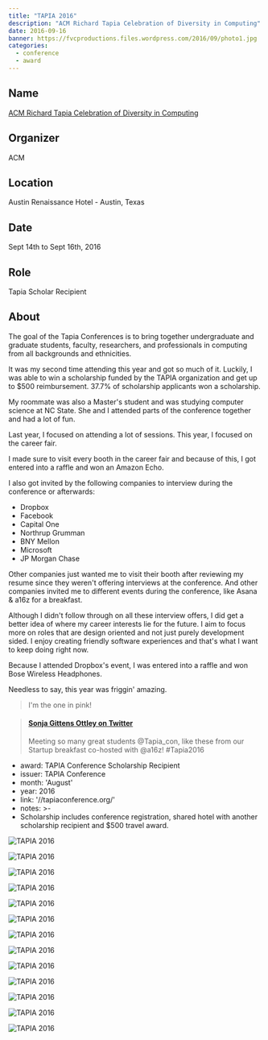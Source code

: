 ```yaml
---
title: "TAPIA 2016"
description: "ACM Richard Tapia Celebration of Diversity in Computing"
date: 2016-09-16
banner: https://fvcproductions.files.wordpress.com/2016/09/photo1.jpg
categories:
  - conference
  - award
---
```


## Name

<a title="ACM Richard Tapia Celebration of Diversity in Computing" href="//tapiaconference.org" target="_blank" rel="noopener">ACM Richard Tapia Celebration of Diversity in Computing</a>

## Organizer

ACM

## Location

Austin Renaissance Hotel - Austin, Texas

## Date

Sept 14th to Sept 16th, 2016

## Role

Tapia Scholar Recipient

## About

The goal of the Tapia Conferences is to bring together undergraduate and graduate students, faculty, researchers, and professionals in computing from all backgrounds and ethnicities.

It was my second time attending this year and got so much of it. Luckily, I was able to win a scholarship funded by the TAPIA organization and get up to $500 reimbursement. 37.7% of scholarship applicants won a scholarship.

My roommate was also a Master's student and was studying computer science at NC State. She and I attended parts of the conference together and had a lot of fun.

Last year, I focused on attending a lot of sessions. This year, I focused on the career fair.

I made sure to visit every booth in the career fair and because of this, I got entered into a raffle and won an Amazon Echo.

I also got invited by the following companies to interview during the conference or afterwards:

* Dropbox
* Facebook
* Capital One
* Northrup Grumman
* BNY Mellon
* Microsoft
* JP Morgan Chase

Other companies just wanted me to visit their booth after reviewing my resume since they weren't offering interviews at the conference. And other companies invited me to different events during the conference, like Asana & a16z for a breakfast.

Although I didn't follow through on all these interview offers, I did get a better idea of where my career interests lie for the future. I aim to focus more on roles that are design oriented and not just purely development sided. I enjoy creating friendly software experiences and that's what I want to keep doing right now.

Because I attended Dropbox's event, I was entered into a raffle and won Bose Wireless Headphones.

Needless to say, this year was friggin' amazing.

> I'm the one in pink!

<blockquote class="embedly-card"><h4><a href="//twitter.com/SonjaOttley/status/776506790724841472">Sonja Gittens Ottley on Twitter</a></h4><p>Meeting so many great students @Tapia_con, like these from our Startup breakfast co-hosted with @a16z! #Tapia2016</p></blockquote>
<script async src="//cdn.embedly.com/widgets/platform.js" charset="UTF-8"></script>

* award: TAPIA Conference Scholarship Recipient
* issuer: TAPIA Conference
* month: 'August'
* year: 2016
* link: '//tapiaconference.org/'
* notes: >-
* Scholarship includes conference registration, shared hotel with another
  scholarship recipient and $500 travel award.

![TAPIA 2016](//i2.wp.com/fvcproductions.files.wordpress.com/2016/09/img_0717.jpg?w=233&h=1154&crop&ssl=1&zoom=2!)

![TAPIA 2016](//i1.wp.com/fvcproductions.files.wordpress.com/2016/09/img_0706.jpg?w=509&h=382&crop&ssl=1&zoom=2!)

![TAPIA 2016](//i1.wp.com/fvcproductions.files.wordpress.com/2016/09/img_0704.jpg?w=479&h=359&crop&ssl=1&zoom=2!)

![TAPIA 2016](//i1.wp.com/fvcproductions.files.wordpress.com/2016/09/img_0728.jpg?w=164&h=123&crop&ssl=1&zoom=2!)

![TAPIA 2016](//i2.wp.com/fvcproductions.files.wordpress.com/2016/09/img_0715.jpg?w=509&h=382&crop&ssl=1&zoom=2!)

![TAPIA 2016](//i0.wp.com/fvcproductions.files.wordpress.com/2016/09/img_0701.jpg?w=509&h=382&crop&ssl=1&zoom=2!)

![TAPIA 2016](//i0.wp.com/fvcproductions.files.wordpress.com/2016/09/dropbox-booth.gif?w=185&h=123&crop&ssl=1&zoom=2!)

![TAPIA 2016](//i2.wp.com/fvcproductions.files.wordpress.com/2016/09/img_0705.jpg?w=165&h=123&crop&ssl=1&zoom=2!)

![TAPIA 2016](//i2.wp.com/fvcproductions.files.wordpress.com/2016/09/img_0723.jpg?w=220&h=123&crop&ssl=1&zoom=2!)

![TAPIA 2016](//i2.wp.com/fvcproductions.files.wordpress.com/2016/09/img_0714.jpg?w=263&h=158&crop&ssl=1!)

![TAPIA 2016](//i2.wp.com/fvcproductions.files.wordpress.com/2015/11/img_0164.jpg!)

![TAPIA 2016](//i1.wp.com/fvcproductions.files.wordpress.com/2016/09/img_0710.jpg?w=246&h=185&crop&ssl=1&zoom=2!)

![TAPIA 2016](//i2.wp.com/fvcproductions.files.wordpress.com/2016/09/img_0707.jpg?w=246&h=185&crop&ssl=1&zoom=2)
